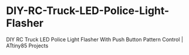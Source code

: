 # DIY-RC-Truck-LED-Police-Light-Flasher
DIY RC Truck LED Police Light Flasher With Push Button Pattern Control | ATtiny85 Projects
